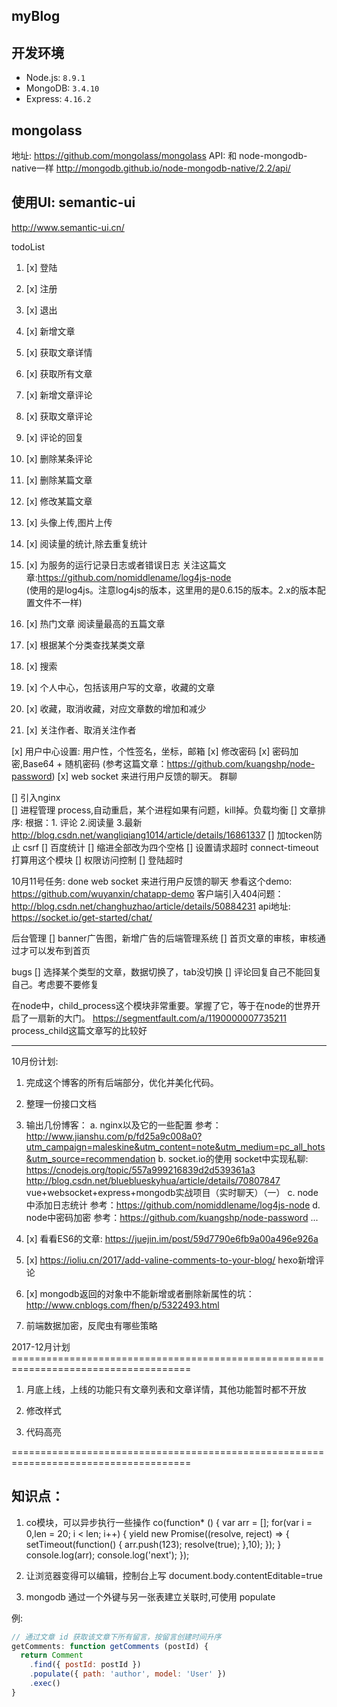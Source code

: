 ## myBlog 

## 开发环境

- Node.js: `8.9.1`
- MongoDB: `3.4.10`
- Express: `4.16.2`

## mongolass 

   地址: https://github.com/mongolass/mongolass
   API: 和 node-mongodb-native一样  http://mongodb.github.io/node-mongodb-native/2.2/api/

## 使用UI: semantic-ui

  http://www.semantic-ui.cn/


todoList 

1. [x] 登陆

2. [x] 注册

3. [x] 退出

4. [x] 新增文章

5. [x] 获取文章详情

6. [x] 获取所有文章

7. [x] 新增文章评论

8. [x] 获取文章评论

9. [x] 评论的回复

10. [x] 删除某条评论

11. [x] 删除某篇文章

12. [x] 修改某篇文章

13. [x] 头像上传,图片上传

14. [x] 阅读量的统计,除去重复统计

15. [x]  为服务的运行记录日志或者错误日志  关注这篇文章:https://github.com/nomiddlename/log4js-node   
      (使用的是log4js。注意log4js的版本，这里用的是0.6.15的版本。2.x的版本配置文件不一样)

16. [x] 热门文章 阅读量最高的五篇文章

17. [x] 根据某个分类查找某类文章

20. [x] 搜索

21. [x] 个人中心，包括该用户写的文章，收藏的文章

22. [x] 收藏，取消收藏，对应文章数的增加和减少

23. [x] 关注作者、取消关注作者


[x] 用户中心设置: 用户性，个性签名，坐标，邮箱
[x] 修改密码
[x] 密码加密,Base64 + 随机密码  (参考这篇文章：https://github.com/kuangshp/node-password)
[x] web socket 来进行用户反馈的聊天。 群聊

[] 引入nginx   
[] 进程管理  process,自动重启，某个进程如果有问题，kill掉。负载均衡
[] 文章排序:  根据：1. 评论 2.阅读量 3.最新   http://blog.csdn.net/wangliqiang1014/article/details/16861337
[] 加tocken防止 csrf
[] 百度统计
[] 缩进全部改为四个空格
[] 设置请求超时  connect-timeout 打算用这个模块
[] 权限访问控制
[] 登陆超时

10月11号任务: done
  web socket 来进行用户反馈的聊天
  参看这个demo: https://github.com/wuyanxin/chatapp-demo
  客户端引入404问题： http://blog.csdn.net/changhuzhao/article/details/50884231
  api地址: https://socket.io/get-started/chat/


后台管理
[]  banner广告图，新增广告的后端管理系统
[]  首页文章的审核，审核通过才可以发布到首页


bugs
[] 选择某个类型的文章，数据切换了，tab没切换
[] 评论回复自己不能回复自己。考虑要不要修复


在node中，child_process这个模块非常重要。掌握了它，等于在node的世界开启了一扇新的大门。
https://segmentfault.com/a/1190000007735211  process_child这篇文章写的比较好

-------------------------------------------------------------------------------------------------------

10月份计划:

1. 完成这个博客的所有后端部分，优化并美化代码。

2. 整理一份接口文档

3. 输出几份博客： 
   a. nginx以及它的一些配置  参考： http://www.jianshu.com/p/fd25a9c008a0?utm_campaign=maleskine&utm_content=note&utm_medium=pc_all_hots&utm_source=recommendation
   b. socket.io的使用  socket中实现私聊: https://cnodejs.org/topic/557a999216839d2d539361a3
   http://blog.csdn.net/blueblueskyhua/article/details/70807847   vue+websocket+express+mongodb实战项目（实时聊天）（一）
   c. node 中添加日志统计  参考：https://github.com/nomiddlename/log4js-node 
   d. node中密码加密  参考：https://github.com/kuangshp/node-password
   ...

4. [x] 看看ES6的文章: https://juejin.im/post/59d7790e6fb9a00a496e926a

5. [x] https://ioliu.cn/2017/add-valine-comments-to-your-blog/  hexo新增评论  

6. [x] mongodb返回的对象中不能新增或者删除新属性的坑： http://www.cnblogs.com/fhen/p/5322493.html

7. 前端数据加密，反爬虫有哪些策略



2017-12月计划=====================================================================================

1. 月底上线，上线的功能只有文章列表和文章详情，其他功能暂时都不开放

2. 修改样式

3. 代码高亮


=====================================================================================


知识点：
------------------------------------------------------------------------------------
1. co模块，可以异步执行一些操作
co(function* () {
  var arr = [];
  for(var i = 0,len = 20; i < len; i++) {
    yield new Promise((resolve, reject) => {
      setTimeout(function() {
        arr.push(123);
        resolve(true);
      },10);
    });
  }
  console.log(arr);
  console.log('next');
}); 

2. 让浏览器变得可以编辑，控制台上写
document.body.contentEditable=true


3. mongodb 通过一个外键与另一张表建立关联时,可使用 populate

例:
```javascript
// 通过文章 id 获取该文章下所有留言，按留言创建时间升序
getComments: function getComments (postId) {
  return Comment
    .find({ postId: postId })
    .populate({ path: 'author', model: 'User' })
    .exec()
}
```
